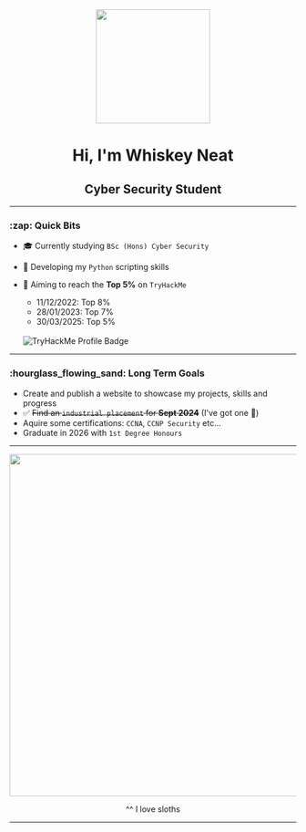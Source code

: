 <div align="center">
  <img src="https://media.giphy.com/media/H8FP5CniGPbB4zFnRR/giphy.gif" width="200"/>
</div>

  <!-- SLOTH GIF
  <img src="https://media.giphy.com/media/MXB7R8wBLfHz2/giphy.gif" width="200"/> 
  -->

<!-- DOG TYPING GIF
  <img src="https://media.giphy.com/media/eYilisUwipOEM/giphy.gif" width="200"/> 
  -->


<h1 align="center"> Hi, I'm Whiskey Neat </h1>

<h2 align="center"> Cyber Security Student </h2>

---

<h3> :zap: Quick Bits </h3>

- :mortar_board: Currently studying `BSc (Hons) Cyber Security`
- :seedling: Developing my `Python` scripting skills
- :rocket: Aiming to reach the **Top 5%** on `TryHackMe` 
  - 11/12/2022: Top 8%
  - 28/01/2023: Top 7%
  - 30/03/2025: Top 5%
 
  <br>

  <div id="thm-badge" align="left">
  <img src="https://tryhackme-badges.s3.amazonaws.com/whiskeyneat.png" alt="TryHackMe Profile Badge"/>
  </div>

  <!--
  <div id="badges" align="left">
  <img src="https://tryhackme-badges.s3.amazonaws.com/whiskeyneat.png" alt="TryHackMe">
  </div>
  -->

---

<h3> :hourglass_flowing_sand: Long Term Goals </h3>

- Create and publish a website to showcase my projects, skills and progress
- ✅ ~~Find an `industrial placement` for **Sept 2024**~~    (I've got one 🎉)
- Aquire some certifications: `CCNA`, `CCNP Security` etc...
- Graduate in 2026 with `1st Degree Honours`

---

<div align="center">
  <img src="https://media.giphy.com/media/HcFxAcCRKW8ow/giphy.gif" width="600"/>
</div>

<p align="center">^^ I love sloths</p>

---

<!--
**whiskey-neat/whiskey-neat** is a ✨ _special_ ✨ repository because its `README.md` (this file) appears on your GitHub profile.

Here are some ideas to get you started:

- 🔭 I’m currently working on ...
- 🌱 I’m currently learning ...
- 👯 I’m looking to collaborate on ...
- 🤔 I’m looking for help with ...
- 💬 Ask me about ...
- 📫 How to reach me: ...
- 😄 Pronouns: ...
- ⚡ Fun fact: ...
-->
